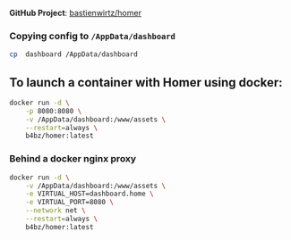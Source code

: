 **GitHub Project**: [bastienwirtz/homer](https://github.com/bastienwirtz/homer)
### Copying config to `/AppData/dashboard` 
```bash
cp  dashboard /AppData/dashboard
```

## To launch a container with Homer using docker:

```bash
docker run -d \
    -p 8080:8080 \
    -v /AppData/dashboard:/www/assets \
    --restart=always \
    b4bz/homer:latest
```

### Behind a docker nginx proxy

```bash
docker run -d \
    -v /AppData/dashboard:/www/assets \
    -e VIRTUAL_HOST=dashboard.home \
    -e VIRTUAL_PORT=8080 \
    --network net \
    --restart=always \
    b4bz/homer:latest
```